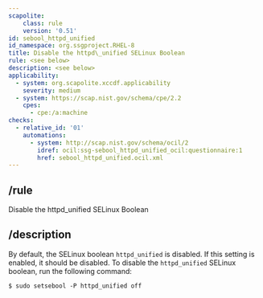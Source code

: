```yaml
---
scapolite:
    class: rule
    version: '0.51'
id: sebool_httpd_unified
id_namespace: org.ssgproject.RHEL-8
title: Disable the httpd\_unified SELinux Boolean
rule: <see below>
description: <see below>
applicability:
  - system: org.scapolite.xccdf.applicability
    severity: medium
  - system: https://scap.nist.gov/schema/cpe/2.2
    cpes:
      - cpe:/a:machine
checks:
  - relative_id: '01'
    automations:
      - system: http://scap.nist.gov/schema/ocil/2
        idref: ocil:ssg-sebool_httpd_unified_ocil:questionnaire:1
        href: sebool_httpd_unified.ocil.xml
---
```



## /rule

Disable the httpd\_unified SELinux Boolean

## /description

By
default, the SELinux boolean `httpd_unified` is disabled. If this
setting is enabled, it should be disabled. To disable the
`httpd_unified` SELinux boolean, run the following command:

``` 
$ sudo setsebool -P httpd_unified off
```
